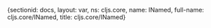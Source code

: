 {sectionid: docs, layout: var, ns: cljs.core, name: INamed, full-name: cljs.core/INamed,
  title: cljs.core/INamed}
